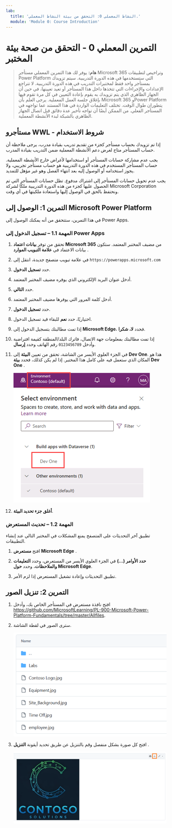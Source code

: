 ```yaml
---
lab:
  title: 'النشاط المعملي 0: التحقق من بيئة النشاط المعملي.'
  module: 'Module 0: Course Introduction'
---
```


# التمرين المعملي 0 - التحقق من صحة بيئة المختبر

> **هام:** يوفر لك هذا التمرين المعملي مستأجر Microsoft 365 وتراخيص لتطبيقات Power Platform التي ستستخدمها في هذه الدورة التدريبية. سيتم تزويدك بمستأجر واحد فقط لمختبرات التدريب في هذه الدورة التدريبية. لا تتراجع الإعدادات والإجراءات التي تتخذها داخل هذا المستأجر أو تعيد تعيينها، في حين أن الجهاز الظاهري الذي يتم تزويدك به يقوم بإعادة التعيين في كل مرة تقوم فيها بإغلاق جلسة العمل المعملية. يرجى العلم بأن Microsoft 365 وPower Platform يتطوران طوال الوقت. تختلف التعليمات الواردة في هذا المستند عما تواجهه في المستأجر الفعلي. من الممكن أيضًا أن تواجه تأخير عدة دقائق قبل اتصال الجهاز الظاهري بالشبكة لبدء الأنشطة المعملية.

## مستأجرو WWL - شروط الاستخدام

إذا تم تزويدك بحساب مستأجر كجزء من تقديم تدريب بقيادة مدرب، يرجى ملاحظة أن حساب المستأجر متاح لغرض دعم الأنشطة المعملية ضمن التدريب بقيادة المدرب.

يجب عدم مشاركة حسابات المستأجر أو استخدامها لأغراض خارج الأنشطة المعملية. حساب المستأجر المستخدم في هذه الدورة التدريبية هو حساب مستأجر تجريبي، ولا يجوز استخدامه أو الوصول إليه بعد انتهاء الفصل وهو غير مؤهل للتمديد.

يجب عدم تحويل حسابات المستأجر إلى اشتراك مدفوع. تظل حسابات المستأجر التي تم الحصول عليها كجزء من هذه الدورة التدريبية ملكًا لشركة Microsoft Corporation ونحتفظ بالحق في الوصول إليها واستعادة ملكيتها في أي وقت.

## التمرين 1: الوصول إلى Microsoft Power Platform

في هذا التمرين، ستتحقق من أنه يمكنك الوصول إلى Power Apps.

### المهمة 1.1 – تسجيل الدخول إلى Power Apps

1. تحقق من توفر **بيانات اعتماد Microsoft 365** من مضيف المختبر المعتمد. ستكون بيانات الاعتماد في **علامة التبويب الموارد** .

1. في علامة تبويب متصفح جديدة، انتقل إلى `https://powerapps.microsoft.com`

1. حدد **تسجيل الدخول**.

1. أدخل عنوان البريد الإلكتروني الذي يوفره مضيف المختبر المعتمد.

1. حدد **التالي**.

1. أدخل كلمة المرور التي يوفرها مضيف المختبر المعتمد.

1. حدد **تسجيل الدخول**.

1. اختياريًا، حدد **نعم** للبقاء قيد تسجيل الدخول.

1. إذا تمت مطالبتك بتسجيل الدخول إلى **Microsoft Edge**، فحدد **لا، شكرا**.

1. إذا تمت مطالبتك بمعلومات جهة الاتصال، فاترك البلد/المنطقة كقيمة افتراضية وأدخل `0123456789` رقم الهاتف وحدد **إرسال**.

1. في الجزء العلوي الأيسر من الشاشة، تحقق من تعيين **البيئة** إلى **Dev One**. هذا هو المكان الذي ستعمل فيه على كامل هذا المختبر. إذا لم يكن كذلك، فحدد **بيئة Dev One** .

    ![محدد البيئة.](media/select-dev-one-environment.png)

1. **أغلق جزء تحديد البيئة**.

### المهمة 1.2 – تحديث المستعرض

تطبيق آخر التحديثات على المتصفح يمنع المشكلات في المختبر التالي عند إنشاء التطبيقات.

1. افتح **مستعرض Microsoft Edge** .

1. **حدد الأوامر (...)** في الجزء العلوي الأيسر من المستعرض، وحدد **التعليمات والملاحظات**، وحدد **حول Microsoft Edge**.

1. تطبيق التحديثات وإعادة تشغيل المستعرض إذا لزم الأمر.

## التمرين 2: تنزيل الصور

1. افتح نافذة مستعرض في المستأجر الخاص بك، وأدخل https://github.com/MicrosoftLearning/PL-900-Microsoft-Power-Platform-Fundamentals/tree/master/Allfiles.
1. سترى الصور في لقطة الشاشة.

    ![ملفات الصور.](media/images.png)

1. افتح كل صورة بشكل منفصل وقم بالتنزيل عن طريق تحديد أيقونة **التنزيل** .

    ![زر تنزيل الصورة.](media/download-image.png)
